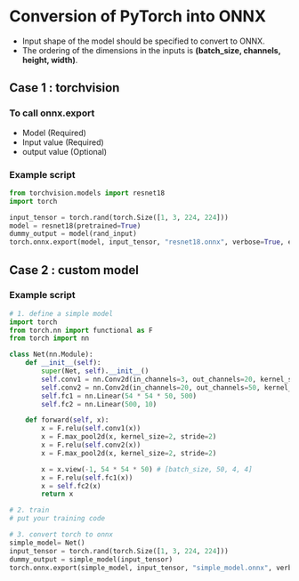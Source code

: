 # Conversion of PyTorch into ONNX
* Input shape of the model should be specified to convert to ONNX.
* The ordering of the dimensions in the inputs is **(batch_size, channels, height, width)**.

## Case 1 : torchvision

### **To call onnx.export**
* Model (Required)
* Input value (Required)
* output value (Optional)



### **Example script**
```python
from torchvision.models import resnet18
import torch

input_tensor = torch.rand(torch.Size([1, 3, 224, 224]))
model = resnet18(pretrained=True)
dummy_output = model(rand_input)
torch.onnx.export(model, input_tensor, "resnet18.onnx", verbose=True, example_outputs=dummy_output)
```


## Case 2 : custom model

### **Example script**
```python
# 1. define a simple model
import torch
from torch.nn import functional as F
from torch import nn

class Net(nn.Module):
    def __init__(self):
        super(Net, self).__init__()
        self.conv1 = nn.Conv2d(in_channels=3, out_channels=20, kernel_size=3, stride=1)
        self.conv2 = nn.Conv2d(in_channels=20, out_channels=50, kernel_size=3, stride=1)
        self.fc1 = nn.Linear(54 * 54 * 50, 500)
        self.fc2 = nn.Linear(500, 10)

    def forward(self, x):
        x = F.relu(self.conv1(x))
        x = F.max_pool2d(x, kernel_size=2, stride=2)
        x = F.relu(self.conv2(x))
        x = F.max_pool2d(x, kernel_size=2, stride=2)

        x = x.view(-1, 54 * 54 * 50) # [batch_size, 50, 4, 4]
        x = F.relu(self.fc1(x))
        x = self.fc2(x)
        return x

# 2. train
# put your training code

# 3. convert torch to onnx
simple_model= Net()
input_tensor = torch.rand(torch.Size([1, 3, 224, 224]))
dummy_output = simple_model(input_tensor)
torch.onnx.export(simple_model, input_tensor, "simple_model.onnx", verbose=True, example_outputs=dummy_output)
```
